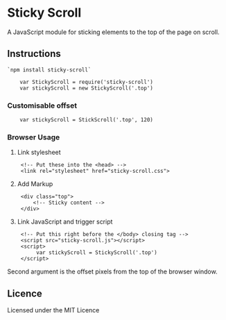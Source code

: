# Sticky Scroll

A JavaScript module for sticking elements to the top of the page on scroll.

## Instructions

	`npm install sticky-scroll`

		var StickyScroll = require('sticky-scroll')
		var stickyScroll = new StickyScroll('.top')

### Customisable offset

		var stickyScroll = StickScroll('.top', 120)

### Browser Usage

1. Link stylesheet

		<!-- Put these into the <head> -->
		<link rel="stylesheet" href="sticky-scroll.css">

2. Add Markup

		<div class="top">
			<!-- Sticky content -->
		</div>

3. Link JavaScript and trigger script 

		<!-- Put this right before the </body> closing tag -->
		<script src="sticky-scroll.js"></script>
		<script>
			 var stickyScroll = StickyScroll('.top')
		</script>


Second argument is the offset pixels from the top of the browser window.		

## Licence

Licensed under the MIT Licence 
